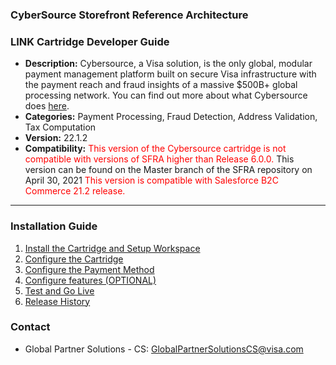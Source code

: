 ### CyberSource Storefront Reference Architecture ###
### LINK Cartridge Developer Guide ###

* **Description:**  Cybersource, a Visa solution, is the only global, modular payment management platform built on secure Visa infrastructure with the payment reach and fraud insights of a massive $500B+ global processing network. You can find out more about what Cybersource does [here](https://www.cybersource.com/en-gb.html).
* **Categories:** Payment Processing, Fraud Detection, Address Validation, Tax Computation
* **Version:** 22.1.2
* **Compatibility:** <span style="color:red">This version of the Cybersource cartridge is not compatible with versions of SFRA higher than Release 6.0.0. </span>
This version can be found on the Master branch of the SFRA repository on April 30, 2021 <span style="color:red">This version is compatible with Salesforce B2C Commerce 21.2 release. <span>

----

### Installation Guide ###
1. [Install the Cartridge and Setup Workspace](documentation/markdown/Install-catridge-WrkSpace-Setup.md)
2. [Configure the Cartridge](documentation/markdown/Configure-cartridge.md)
3. [Configure the Payment Method](documentation/markdown/Configure-payment-method.md)
4. [Configure features (OPTIONAL)](documentation/markdown/Configure-features.md)
5. [Test and Go Live](documentation/markdown/Test-golive.md)
6. [Release History](documentation/markdown/Release-history.md)

### Contact ###
* Global Partner Solutions - CS: <GlobalPartnerSolutionsCS@visa.com>
